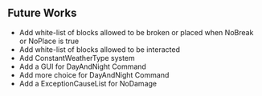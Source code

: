 ## Future Works
* Add white-list of blocks allowed to be broken or placed when NoBreak or NoPlace is true
* Add white-list of blocks allowed to be interacted
* Add ConstantWeatherType system
* Add a GUI for DayAndNight Command
* Add more choice for DayAndNight Command
* Add a ExceptionCauseList for NoDamage
